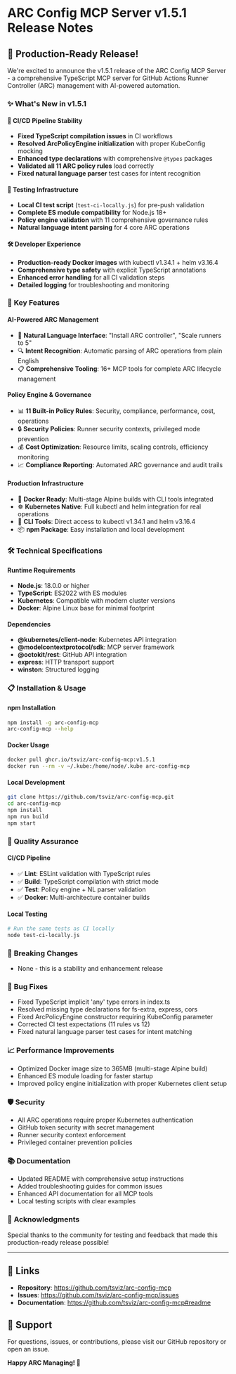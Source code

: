 # ARC Config MCP Server v1.5.1 Release Notes

## 🎉 Production-Ready Release!

We're excited to announce the v1.5.1 release of the ARC Config MCP Server - a comprehensive TypeScript MCP server for GitHub Actions Runner Controller (ARC) management with AI-powered automation.

### ✨ What's New in v1.5.1

#### 🔧 **CI/CD Pipeline Stability**
- **Fixed TypeScript compilation issues** in CI workflows
- **Resolved ArcPolicyEngine initialization** with proper KubeConfig mocking
- **Enhanced type declarations** with comprehensive `@types` packages
- **Validated all 11 ARC policy rules** load correctly
- **Fixed natural language parser** test cases for intent recognition

#### 🧪 **Testing Infrastructure**
- **Local CI test script** (`test-ci-locally.js`) for pre-push validation
- **Complete ES module compatibility** for Node.js 18+
- **Policy engine validation** with 11 comprehensive governance rules
- **Natural language intent parsing** for 4 core ARC operations

#### 🛠️ **Developer Experience**
- **Production-ready Docker images** with kubectl v1.34.1 + helm v3.16.4
- **Comprehensive type safety** with explicit TypeScript annotations
- **Enhanced error handling** for all CI validation steps
- **Detailed logging** for troubleshooting and monitoring

### 🚀 **Key Features**

#### **AI-Powered ARC Management**
- 🤖 **Natural Language Interface**: "Install ARC controller", "Scale runners to 5"
- 🔍 **Intent Recognition**: Automatic parsing of ARC operations from plain English
- 📋 **Comprehensive Tooling**: 16+ MCP tools for complete ARC lifecycle management

#### **Policy Engine & Governance**
- 📊 **11 Built-in Policy Rules**: Security, compliance, performance, cost, operations
- 🔒 **Security Policies**: Runner security contexts, privileged mode prevention
- 💰 **Cost Optimization**: Resource limits, scaling controls, efficiency monitoring
- 📈 **Compliance Reporting**: Automated ARC governance and audit trails

#### **Production Infrastructure**
- 🐳 **Docker Ready**: Multi-stage Alpine builds with CLI tools integrated
- ☸️ **Kubernetes Native**: Full kubectl and helm integration for real operations
- 🔧 **CLI Tools**: Direct access to kubectl v1.34.1 and helm v3.16.4
- 📦 **npm Package**: Easy installation and local development

### 🛠️ **Technical Specifications**

#### **Runtime Requirements**
- **Node.js**: 18.0.0 or higher
- **TypeScript**: ES2022 with ES modules
- **Kubernetes**: Compatible with modern cluster versions
- **Docker**: Alpine Linux base for minimal footprint

#### **Dependencies**
- **@kubernetes/client-node**: Kubernetes API integration
- **@modelcontextprotocol/sdk**: MCP server framework
- **@octokit/rest**: GitHub API integration
- **express**: HTTP transport support
- **winston**: Structured logging

### 📋 **Installation & Usage**

#### **npm Installation**
```bash
npm install -g arc-config-mcp
arc-config-mcp --help
```

#### **Docker Usage**
```bash
docker pull ghcr.io/tsviz/arc-config-mcp:v1.5.1
docker run --rm -v ~/.kube:/home/node/.kube arc-config-mcp
```

#### **Local Development**
```bash
git clone https://github.com/tsviz/arc-config-mcp.git
cd arc-config-mcp
npm install
npm run build
npm start
```

### 🧪 **Quality Assurance**

#### **CI/CD Pipeline**
- ✅ **Lint**: ESLint validation with TypeScript rules
- ✅ **Build**: TypeScript compilation with strict mode
- ✅ **Test**: Policy engine + NL parser validation
- ✅ **Docker**: Multi-architecture container builds

#### **Local Testing**
```bash
# Run the same tests as CI locally
node test-ci-locally.js
```

### 🔧 **Breaking Changes**
- None - this is a stability and enhancement release

### 🐛 **Bug Fixes**
- Fixed TypeScript implicit 'any' type errors in index.ts
- Resolved missing type declarations for fs-extra, express, cors
- Fixed ArcPolicyEngine constructor requiring KubeConfig parameter
- Corrected CI test expectations (11 rules vs 12)
- Fixed natural language parser test cases for intent matching

### 📈 **Performance Improvements**
- Optimized Docker image size to 365MB (multi-stage Alpine build)
- Enhanced ES module loading for faster startup
- Improved policy engine initialization with proper Kubernetes client setup

### 🛡️ **Security**
- All ARC operations require proper Kubernetes authentication
- GitHub token security with secret management
- Runner security context enforcement
- Privileged container prevention policies

### 📚 **Documentation**
- Updated README with comprehensive setup instructions
- Added troubleshooting guides for common issues
- Enhanced API documentation for all MCP tools
- Local testing scripts with clear examples

### 🙏 **Acknowledgments**
Special thanks to the community for testing and feedback that made this production-ready release possible!

---

## 🔗 **Links**
- **Repository**: https://github.com/tsviz/arc-config-mcp
- **Issues**: https://github.com/tsviz/arc-config-mcp/issues
- **Documentation**: https://github.com/tsviz/arc-config-mcp#readme

## 💬 **Support**
For questions, issues, or contributions, please visit our GitHub repository or open an issue.

**Happy ARC Managing! 🚀**